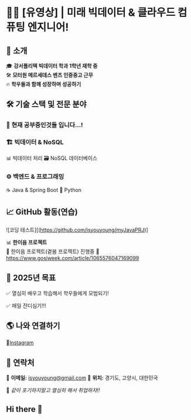 # 👨‍🔧 [유영상] | 미래 빅데이터 & 클라우드 컴퓨팅 엔지니어!  

## 🚀 소개  
🎓 **강서폴리텍 빅데이터 학과 1학년 재학 중**  
🛠 **모터원 메르세데스 벤츠 인증중고 근무**   
🔥 **학우들과 함께 성장하며 성공하기**  

## 🛠 기술 스택 및 전문 분야  
### 📡 **현재 공부중인것들 입니다...!**

### 🏗 **빅데이터 & NoSQL**  
📊 빅데이터 처리
🗃 NoSQL 데이터베이스 

### ⚙️ **백엔드 & 프로그래밍**  
☕ Java & Spring Boot
🐍 Python

## 📈 GitHub 활동(연습)  
![코딩 테스트][(https://github.com/isyouyoung/myJavaPRJ)]

📊 **한이음 프로젝트**  
🔹 한이음 프로젝트(곁봄 프로젝트) 진행중
🔹 https://www.gosiweek.com/article/1065576047169099

## 🎯 2025년 목표  
✅ 열심히 배우고 학습해서 학우들에게 모범되기!

✅ 매일 잔디심기!!!

## 🌎 나와 연결하기  
🔹[Instagram](#)
## 📧 연락처  
📩 **이메일:** isyouyoung@gmail.com
📍 **위치:** 경기도, 고양시, 대한민국  

🚀 *같이 포기하지말고 열심히 해서 취업하자!!*  

## Hi there 👋
